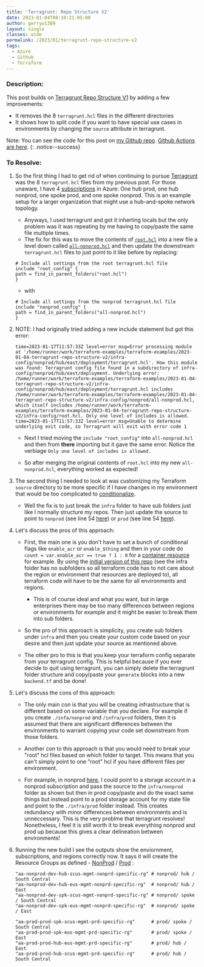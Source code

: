```yaml
---
title: 'Terragrunt: Repo Structure V2'
date: 2023-01-04T08:10:21-05:00
author: gerryw1389
layout: single
classes: wide
permalink: /2023/01/terragrunt-repo-structure-v2
tags:
  - Azure
  - Github
  - Terraform
---
```

<!--more-->

### Description:

This post builds on [Terragrunt Repo Structure V1](https://automationadmin.com/2023/01/terragrunt-repo-structure-v1) by adding a few improvements:

   - It removes the 8 `terragrunt.hcl` files in the different directories
   - It shows how to split code if you want to have special use cases in environments by changing the `source` attribute in terragrunt.

Note: You can see the code for this post on [my Github repo](https://github.com/gerryw1389/terraform-examples/tree/main/2023-01-04-terragrunt-repo-structure-v2). [Github Actions are here](https://github.com/gerryw1389/terraform-examples/blob/main/.github/workflows/2023-01-04-terragrunt-repo-structure-v2/).
{: .notice--success}

### To Resolve:

1. So the first thing I had to get rid of when continuing to pursue [Terragrunt](https://terragrunt.gruntwork.io/) was the 8 `terragrunt.hcl` files from my previous post. For those unaware, I have 4 [subscriptions](https://automationadmin.com/2022/10/tf-new-subscription) in Azure: One hub prod, one hub nonprod, one spoke prod, and one spoke nonprod. This is an example setup for a larger organization that might use a hub-and-spoke network topology.

   - Anyways, I used terragrunt and got it inherting locals but the only problem was it was repeating by me having to copy/paste the same file multiple times.
   - The fix for this was to move the contents of [`root.hcl`](https://github.com/gerryw1389/terraform-examples/blob/main/2023-01-04-terragrunt-repo-structure-v1/infra-config/root.hcl) into a new file a level down called [`all-nonprod.hcl`](https://github.com/gerryw1389/terraform-examples/blob/main/2023-01-04-terragrunt-repo-structure-v2/infra-config/nonprod/all-nonprod.hcl) and then update the downstream `terragrunt.hcl` files to just point to it like before by replacing:

   ```hcl
   # Include all settings from the root terragrunt.hcl file
   include "root_config" {
   path = find_in_parent_folders("root.hcl")
   }
   ```

   - with

   ```hcl
   # Include all settings from the nonprod terragrunt.hcl file
   include "nonprod_config" {
   path = find_in_parent_folders("all-nonprod.hcl")
   }
   ```

1. NOTE: I had originally tried adding a new include statement but got this error:

   ```escape
   time=2023-01-17T11:57:33Z level=error msg=Error processing module at '/home/runner/work/terraform-examples/terraform-examples/2023-01-04-terragrunt-repo-structure-v2/infra-config/nonprod/hub/east/deployment/terragrunt.hcl'. How this module was found: Terragrunt config file found in a subdirectory of infra-config/nonprod/hub/east/deployment. Underlying error: /home/runner/work/terraform-examples/terraform-examples/2023-01-04-terragrunt-repo-structure-v2/infra-config/nonprod/hub/east/deployment/terragrunt.hcl includes /home/runner/work/terraform-examples/terraform-examples/2023-01-04-terragrunt-repo-structure-v2/infra-config/nonprod/all-nonprod.hcl, which itself includes /home/runner/work/terraform-examples/terraform-examples/2023-01-04-terragrunt-repo-structure-v2/infra-config/root.hcl. Only one level of includes is allowed.
   time=2023-01-17T11:57:33Z level=error msg=Unable to determine underlying exit code, so Terragrunt will exit with error code 1
   ```

   - Next I tried moving the `include "root_config"` into `all-nonprod.hcl` and then from **there** importing but it gave the same error. Notice the verbiage `Only one level of includes is allowed.` 

   - So after merging the original contents of `root.hcl` into my new `all-nonprod.hcl`, everything worked as expected!

1. The second thing I needed to look at was customizing my Terraform `source` directory to be more specific if I have changes in my environment that would be too complicated to [conditionalize](https://automationadmin.com/2022/10/tf-using-flags-for-settings).

   - Well the fix is to just break the `infra` folder to have sub folders just like I normally structure my repos. Then just update the source to point to `nonprod` (see line 54 [here](https://github.com/gerryw1389/terraform-examples/blob/main/2023-01-04-terragrunt-repo-structure-v2/infra-config/nonprod/all-nonprod.hcl)) or `prod` (see line 54 [here](https://github.com/gerryw1389/terraform-examples/blob/main/2023-01-04-terragrunt-repo-structure-v2/infra-config/prod/all-prod.hcl)).

1. Let's discuss the pros of this approach:

   - First, the main one is you don't have to set a bunch of conditional flags like `enable_acr` or `enable_$thing` and then in your code do `count = var.enable_acr == true ? 1 : 0` for a [container resource](https://registry.terraform.io/providers/hashicorp/azurerm/3.20.0/docs/resources/container_registry) for example. By using the [initial version of this repo](https://github.com/gerryw1389/terraform-examples/tree/main/2023-01-04-terragrunt-repo-structure-v1) (see the infra folder has no subfolders so all terraform code has to not care about the region or environment that resources are deployed to), all terraform code will have to be the same for all environments and regions. 

     - This is of course ideal and what you want, but in large enterprises there may be too many differences between regions or environments for example and it might be easier to break them into sub folders.

   - So the pro of this approach is simplicity, you create sub folders under `infra` and then you create your custom code based on your desire and then just update your source as mentioned above.

   - The other pro to this is that you keep your terraform config separate from your terragrunt config. This is helpful because if you ever decide to quit using terragrunt, you can simply delete the terragrunt folder structure and copy/paste your `generate` blocks into a new `backend.tf` and be done!


1. Let's discuss the cons of this approach:

   - The only main con is that you will be creating infrastructure that is different based on some variable that you declare. For example if you create `./infa/nonprod` and `/infra/prod` folders, then it is assumed that there are significant differences between the environments to warrant copying your code set downstream from those folders.

   - Another con to this approach is that you would need to break your "root" hcl files based on which folder to target. This means that you can't simply point to one "root" hcl if you have different files per environment.

   - For example, in nonprod [here](https://github.com/gerryw1389/terraform-examples/blob/main/2023-01-04-terragrunt-repo-structure-v2/infra-config/nonprod/all-nonprod.hcl), I could point to a storage account in a nonprod subscription and pass the source to the `infra/nonprod` folder as shown but then in prod copy/paste and do the exact same things but instead point to a prod storage account for my state file and point to the `./infra/prod` folder instead. This creates redundancy with minor differences between environments and is unneccessary. This is the very problme that terragrunt resolves! Nonetheless, I feel it is still worth it to break everything nonprod and prod up because this gives a clear delineation between environments!

1. Running the new build I see the outputs show the enviornment, subscriptions, and regions correctly now. It says it will create the Resource Groups as defined - [NonProd](https://github.com/gerryw1389/terraform-examples/blob/main/2023-01-04-terragrunt-repo-structure-v2/infra/nonprod/main.tf) / [Prod](https://github.com/gerryw1389/terraform-examples/blob/main/2023-01-04-terragrunt-repo-structure-v2/infra/prod/main.tf) :

   ```escape
   "aa-nonprod-dev-hub-scus-mgmt-nonprd-specific-rg" # nonprod/ hub / South Central
   "aa-nonprod-dev-hub-eus-mgmt-nonprd-specific-rg"  # nonprod/ hub / East
   "aa-nonprod-dev-spk-scus-mgmt-nonprd-specific-rg" # nonprod/ spoke / South Central
   "aa-nonprod-dev-spk-eus-mgmt-nonprd-specific-rg"  # nonprod/ spoke / East

   "aa-prod-prod-spk-scus-mgmt-prd-specific-rg"      # prod/ spoke / South Central
   "aa-prod-prod-spk-eus-mgmt-prd-specific-rg"       # prod/ spoke / East
   "aa-prod-prod-hub-eus-mgmt-prd-specific-rg"       # prod/ hub / East
   "aa-prod-prod-hub-scus-mgmt-prd-specific-rg"      # prod/ hub / South Central
   ```

